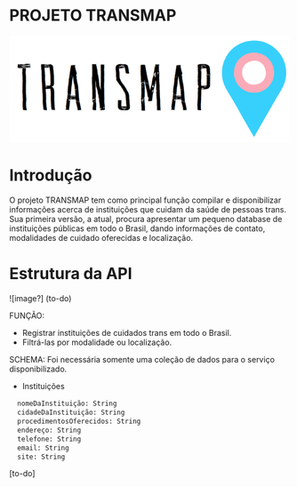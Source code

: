 # PROJETO TRANSMAP
![image](https://github.com/MargarethGalmier/TransMap/blob/main/rsz_transmapheader.png?raw=true)

# Introdução

O projeto TRANSMAP tem como principal função compilar e disponibilizar informações acerca de instituições que cuidam da saúde de pessoas trans. Sua primeira versão, a atual, procura apresentar um pequeno database de instituições públicas em todo o Brasil, dando informações de contato, modalidades de cuidado oferecidas e localização. 

# Estrutura da API
![image?] (to-do)

FUNÇÃO:
- Registrar instituições de cuidados trans em todo o Brasil.
- Filtrá-las por modalidade ou localização.

SCHEMA: 
Foi necessária somente uma coleção de dados para o serviço disponibilizado.

- Instituições

>     
      nomeDaInstituição: String
      cidadeDaInstituição: String
      procedimentosOferecidos: String
      endereço: String
      telefone: String
      email: String
      site: String
      


[to-do]
